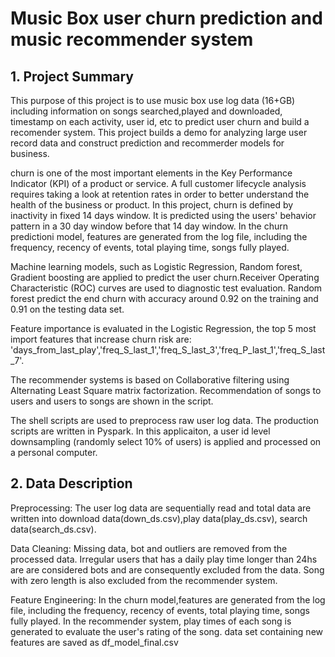 # Music Box user churn prediction and music recommender system


## 1. Project Summary

This purpose of this project is to use music box use log data (16+GB) including information on songs searched,played and downloaded, timestamp on each activity, user id, etc to predict user churn and build a recomender system. This project builds a demo for analyzing large user record data and construct prediction and recommerder models for business. 

churn is one of the most important elements in the Key Performance Indicator (KPI) of a product or service. A full customer lifecycle analysis requires taking a look at retention rates in order to better understand the health of the business or product. In this project, churn is defined by inactivity in fixed 14 days window. It is predicted using the users' behavior pattern in a 30 day window before that 14 day window. In the churn predictioni model, features are generated from the log file, including the frequency, recency of events, total playing time, songs fully played.

Machine learning models, such as Logistic Regression, Random forest, Gradient boosting are applied to predict the user churn.Receiver Operating Characteristic (ROC) curves are used to diagnostic test evaluation. Random forest predict the end churn with accuracy around 0.92 on the training and 0.91 on the testing data set.

Feature importance is evaluated in the Logistic Regression, the top 5 most import features that increase churn risk are: 
'days_from_last_play','freq_S_last_1','freq_S_last_3','freq_P_last_1','freq_S_last_7'.

The recommender systems is based on Collaborative filtering using Alternating Least Square matrix factorization. Recommendation of songs to users and users to songs are shown in the script.

The shell scripts are used to preprocess raw user log data. The production scripts are written in Pyspark.  In this applicaiton, a user id level downsampling (randomly select 10% of users) is applied and processed on a personal computer.

## 2. Data Description

Preprocessing:
The user log data are sequentially read and total data are written into download data(down_ds.csv),play data(play_ds.csv), search data(search_ds.csv).

Data Cleaning:
Missing data, bot and outliers are removed from the processed data.
Irregular users that has a daily play time longer than 24hs are are considered bots and are consequently excluded from the data.
Song with zero length is also excluded from the recommender system.

Feature Engineering:
In the churn model,features are generated from the log file, including the frequency, recency of events, total playing time, songs fully played.
In the recommender system, play times of each song is generated to evaluate the user's rating of the song.
data set containing new features are saved as df_model_final.csv

